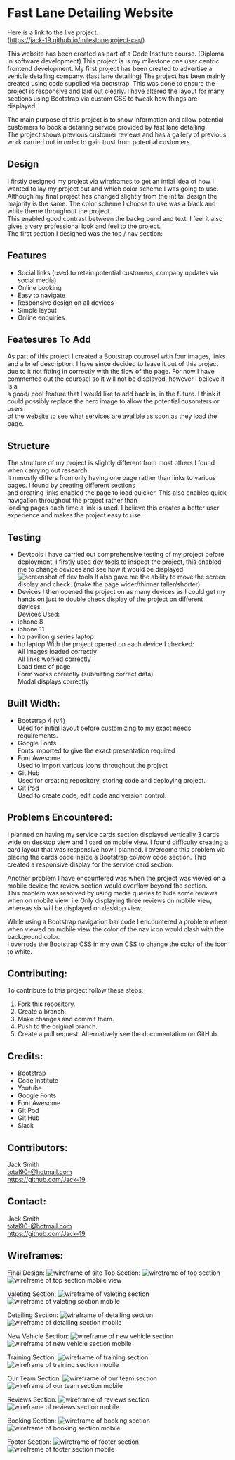 # Fast Lane Detailing Website

Here is a link to the live project.  
(https://jack-19.github.io/milestoneproject-car/)

This website has been created as part of a Code Institute course. (Diploma in software development)
This project is is my milestone one user centric frontend development.
My first project has been created to advertise a vehicle detailing company. (fast lane detailing)
The project has been mainly created using code supplied via bootstrap. This was done to ensure the project is
responsive and laid out clearly. I have altered the layout for many sections using Bootstrap via custom CSS to tweak how things are displayed.  

The main purpose of this project is to show information and allow potential customers to book a detailing service provided by fast lane detailing.  
The project shows previous customer reviews and has a gallery of previous work carried out in order to gain trust from potential customers.

## Design
I firstly designed my project via wireframes to get an intial idea of how I wanted to lay my project out and which color scheme I was going to use.  
Although my final project has changed slightly from the intital design the majority is the same. The color scheme I choose to use was a black and white theme throughout the project.  
This enabled good contrast between the background and text. I feel it also gives a very professional look and feel to the project.   
The first section I designed was the top / nav section:



## Features
- Social links (used to retain potential customers,
  company updates via social media)
- Online booking
- Easy to navigate
- Responsive design on all devices
- Simple layout
- Online enquiries  

## Featesures To Add
As part of this project I created a Bootstrap courosel with four images, links and a brief description. I have since decided to leave it out of this project  
due to it not fitting in correctly with the flow of the page. For now I have commented out the courosel so it will not be displayed, however I beileve it is a   
a good/ cool feature that I would like to add back in, in the future. I think it could possibly replace the hero image to allow the potential cusomters or users  
of the website to see what services are avalible as soon as they load the page.

## Structure  
The structure of my project is slightly different from most others I found when carrying out research.  
It mmostly differs from only having one page rather than links to various pages. I found by creating different sections  
and creating links enabled the page to load quicker. This also enables quick navigation throughout the project rather than  
loading pages each time a link is used. I believe this creates a better user experience and makes the project easy to use.

## Testing
- Devtools
I have carried out comprehensive testing of my project before deployment.
I firstly used dev tools to inspect the project, this enabled me to change devices and see how it would be displayed.
![screenshot of dev tools](assets/images/devtoolstesting.png)
It also gave me the ability to move the screen display and check. (make the page wider/thinner taller/shorter)
- Devices
I then opened the project on as many devices as I could get my hands on just to double check display of the project on different devices.  
Devices Used:
- iphone 8
- iphone 11
- hp pavilion g series laptop
- hp laptop
With the project opened on each device I checked:  
All images loaded correctly  
All links worked correctly  
Load time of page  
Form works correctly (submitting correct data)  
Modal displays correctly  


## Built Width:
- Bootstrap 4 (v4)  
Used for initial layout before customizing to my exact needs requirements.
- Google Fonts  
Fonts imported to give the exact presentation required
- Font Awesome  
Used to import various icons throughout the project
- Git Hub  
Used for creating repository, storing code and deploying project.
- Git Pod  
Used to create code, edit code and version control.

## Problems Encountered:
I planned on having my service cards section displayed vertically 3 cards wide on desktop view and 1 card on mobile view.
I found difficulty creating a card layout that was responsive how I planned. I overcome this problem via placing the cards code 
inside a Bootstrap col/row code section. Thid created a responsive display for the service card section.  

Another problem I have encountered was when the project was vieved on a mobile device the review section would overflow beyond the section.  
This problem was resolved by using media queries to hide some reviews when on mobile view. i.e Only displaying three reviews on mobile view,  
whereas six will be displayed on desktop view.  

While using a Bootstrap navigation bar code I encountered a problem where when viewed on mobile view the color of the nav icon would clash with the background color.  
I overrode the Bootstrap CSS in my own CSS to change the color of the icon to white.


## Contributing:
To contribute to this project follow these steps:
1. Fork this repository.
2. Create a branch.
3. Make changes and commit them.
4. Push to the original branch.
5. Create a pull request.
Alternatively see the documentation on GitHub.


## Credits:
- Bootstrap
- Code Institute
- Youtube
- Google Fonts
- Font Awesome
- Git Pod
- Git Hub
- Slack



## Contributors:
Jack Smith  
total90-@hotmail.com  
https://github.com/Jack-19

## Contact:
Jack Smith  
total90-@hotmail.com  
https://github.com/Jack-19


## Wireframes:

Final Design:
![wireframe of site](assets/images/wireframe-main-image.png)
Top Section:
![wireframe of top section](assets/images/wireframetopsection.png)
![wireframe of top section mobile view](assets/images/topandabout-section-wireframe-mobile.png)

Valeting Section:
![wireframe of valeting section](assets/images/valeting-section-cards-wireframe.png)
![wireframe of valeting section mobile](assets/images/valeting-section-wireframe-mobile.png)

Detailing Section:
![wireframe of detailing section](assets/images/detailing-section-cards-wireframe.png)
![wireframe of detailing section mobile](assets/images/detailing-section-wireframe-mobile.png)

New Vehicle Section:
![wireframe of new vehicle section](assets/images/newcar-section-cards-wireframe.png)
![wireframe of new vehicle section mobile](assets/images/newvehicle-section-wireframe-mobile.png)

Training Section:
![wireframe of training section](assets/images/training-section-cards-wireframe.png)
![wireframe of training section mobile](assets/images/training-section-wireframe-mobile.png)

Our Team Section:
![wireframe of our team section](assets/images/ourteam-section-cards-wireframe.png)
![wireframe of our team section mobile](assets/images/ourteam-section-wireframe-mobile.png)

Reviews Section:
![wireframe of reviews section](assets/images/review-section-wireframe.png)
![wireframe of reviews section mobile](assets/images/review-section-wireframe-mobile.png)

Booking Section:
![wireframe of booking section](assets/images/booking-section-wireframe.png)
![wireframe of booking section mobile](assets/images/booking-section-wireframe-mobile.png)

Footer Section:
![wireframe of footer section](assets/images/footer-section-wireframe.png)
![wireframe of footer section mobile](assets/images/footer-wireframe-mobile.png)